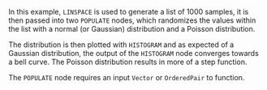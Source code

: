 In this example, `LINSPACE` is used to generate a list of 1000 samples, it is then passed into two `POPULATE` nodes, which randomizes the values within the list with a normal (or Gaussian) distribution and a Poisson distribution.

The distribution is then plotted with `HISTOGRAM` and as expected of a Gaussian distribution,
the output of the `HISTOGRAM` node converges towards a bell curve. The Poisson distribution results in more of a step function.

The `POPULATE` node requires an input `Vector` or `OrderedPair` to function.
